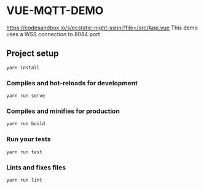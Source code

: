 # VUE-MQTT-DEMO
https://codesandbox.io/s/ecstatic-night-ssnni?file=/src/App.vue
This demo uses a WSS connection to 8084 port

## Project setup
```
yarn install
```

### Compiles and hot-reloads for development
```
yarn run serve
```

### Compiles and minifies for production
```
yarn run build
```

### Run your tests
```
yarn run test
```

### Lints and fixes files
```
yarn run lint
```
